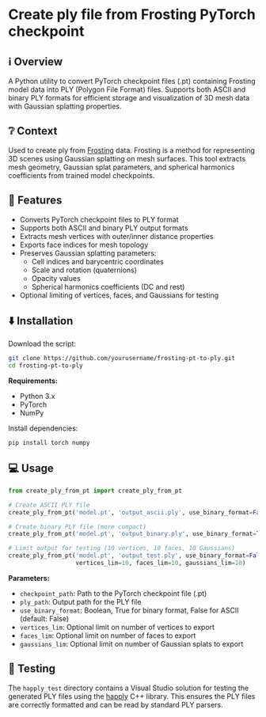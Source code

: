 # Create ply file from Frosting PyTorch checkpoint

## ℹ️ Overview

A Python utility to convert PyTorch checkpoint files (.pt) containing Frosting model data into PLY (Polygon File Format) files. Supports both ASCII and binary PLY formats for efficient storage and visualization of 3D mesh data with Gaussian splatting properties.

## ❔ Context
Used to create ply from [Frosting](https://github.com/Anttwo/Frosting) data. Frosting is a method for representing 3D scenes using Gaussian splatting on mesh surfaces. This tool extracts mesh geometry, Gaussian splat parameters, and spherical harmonics coefficients from trained model checkpoints.

## 🌟 Features

- Converts PyTorch checkpoint files to PLY format
- Supports both ASCII and binary PLY output formats
- Extracts mesh vertices with outer/inner distance properties
- Exports face indices for mesh topology
- Preserves Gaussian splatting parameters:
  - Cell indices and barycentric coordinates
  - Scale and rotation (quaternions)
  - Opacity values
  - Spherical harmonics coefficients (DC and rest)
- Optional limiting of vertices, faces, and Gaussians for testing

## ⬇️ Installation

Download the script:

```bash
git clone https://github.com/yourusername/frosting-pt-to-ply.git
cd frosting-pt-to-ply
```

**Requirements:**
- Python 3.x
- PyTorch
- NumPy

Install dependencies:
```bash
pip install torch numpy
```

## 💻 Usage

```python
from create_ply_from_pt import create_ply_from_pt

# Create ASCII PLY file
create_ply_from_pt('model.pt', 'output_ascii.ply', use_binary_format=False)

# Create binary PLY file (more compact)
create_ply_from_pt('model.pt', 'output_binary.ply', use_binary_format=True)

# Limit output for testing (10 vertices, 10 faces, 10 Gaussians)
create_ply_from_pt('model.pt', 'output_test.ply', use_binary_format=False,
                   vertices_lim=10, faces_lim=10, gaussians_lim=10)
```

**Parameters:**
- `checkpoint_path`: Path to the PyTorch checkpoint file (.pt)
- `ply_path`: Output path for the PLY file
- `use_binary_format`: Boolean, True for binary format, False for ASCII (default: False)
- `vertices_lim`: Optional limit on number of vertices to export
- `faces_lim`: Optional limit on number of faces to export
- `gaussians_lim`: Optional limit on number of Gaussian splats to export

## 🔨 Testing

The `happly_test` directory contains a Visual Studio solution for testing the generated PLY files using the [happly](https://github.com/nmwsharp/happly) C++ library. This ensures the PLY files are correctly formatted and can be read by standard PLY parsers.
